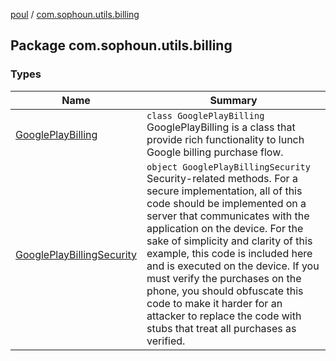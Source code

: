 [poul](../index.md) / [com.sophoun.utils.billing](./index.md)

## Package com.sophoun.utils.billing

### Types

| Name | Summary |
|---|---|
| [GooglePlayBilling](-google-play-billing/index.md) | `class GooglePlayBilling`<br>GooglePlayBilling is a class that provide rich functionality to lunch Google billing purchase flow. |
| [GooglePlayBillingSecurity](-google-play-billing-security/index.md) | `object GooglePlayBillingSecurity`<br>Security-related methods. For a secure implementation, all of this code should be implemented on a server that communicates with the application on the device. For the sake of simplicity and clarity of this example, this code is included here and is executed on the device. If you must verify the purchases on the phone, you should obfuscate this code to make it harder for an attacker to replace the code with stubs that treat all purchases as verified. |
